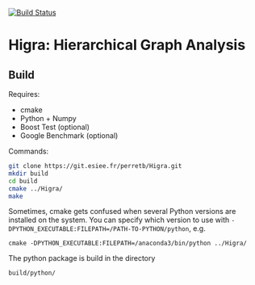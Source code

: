 [![Build Status](https://travis-ci.org/PerretB/Higra.svg?branch=master)](https://travis-ci.org/PerretB/Higra)

# Higra: Hierarchical Graph Analysis

## Build

Requires:

* cmake 
* Python + Numpy
* Boost Test (optional)
* Google Benchmark (optional)

Commands:

```bash
git clone https://git.esiee.fr/perretb/Higra.git
mkdir build
cd build
cmake ../Higra/
make
```

Sometimes, cmake gets confused when several Python versions are installed on the system.
You can specify which version to use with `-DPYTHON_EXECUTABLE:FILEPATH=/PATH-TO-PYTHON/python`, e.g.

```
cmake -DPYTHON_EXECUTABLE:FILEPATH=/anaconda3/bin/python ../Higra/
```

The python package is build in the directory

```
build/python/
```
